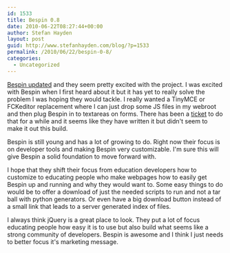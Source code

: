 ```yaml
---
id: 1533
title: Bespin 0.8
date: 2010-06-22T08:27:44+00:00
author: Stefan Hayden
layout: post
guid: http://www.stefanhayden.com/blog/?p=1533
permalink: /2010/06/22/bespin-0-8/
categories:
  - Uncategorized
---
```

<a href="http://mozillalabs.com/bespin/2010/06/21/bespin-0-8-less-and-more/">Bespin updated</a> and they seem pretty excited with the project. I was excited with Bespin when I first heard about it but it has yet to really solve the problem I was hoping they would tackle. I really wanted a TinyMCE or FCKeditor replacement where I can just drop some JS files in my webroot and then plug Bespin in to textareas on forms. There has been a <a href="https://bugzilla.mozilla.org/show_bug.cgi?id=535819">ticket</a> to do that for a while and it seems like they have written it but didn't seem to make it out this build.

Bespin is still young and has a lot of growing to do. Right now their focus is on developer tools and making Bespin very customizable. I'm sure this will give Bespin a solid foundation to move forward with. 

I hope that they shift their focus from education developers how to customize to educating people who make webpages how to easily get Bespin up and running and why they would want to. Some easy things to do would be to offer a download of just the needed scripts to run and not a tar ball with python generators. Or even have a big download button instead of a small link that leads to a server generated index of files.

I always think jQuery is a great place to look. They put a lot of focus educating people how easy it is to use but also build what seems like a strong community of developers. Bespin is awesome and I think I just needs to better focus it's marketing message.
